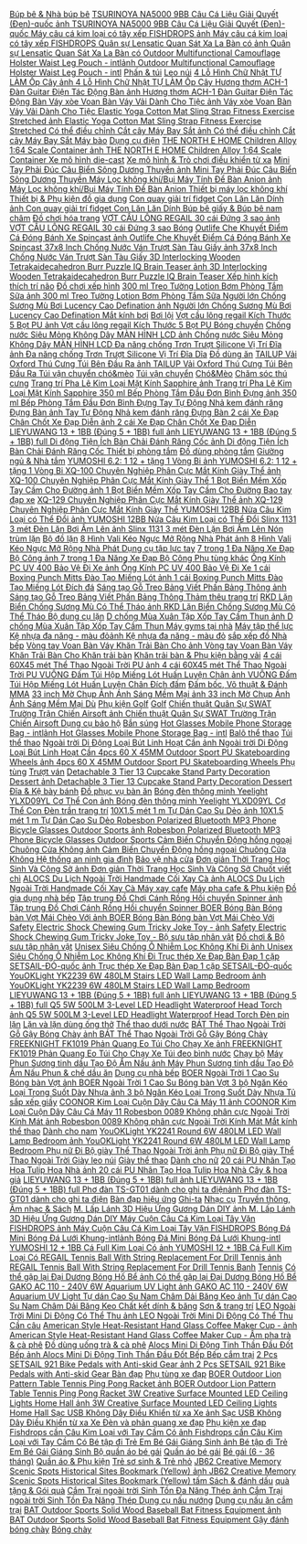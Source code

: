  [Búp bê & Nhà búp bê](https://xasaxa.com/v1/pd/bup-be-nha-bup-be/1014) [TSURINOYA NA5000 9BB Câu Cá Liệu Giải Quyết (Đen)-quốc ](https://xasaxa.com/v1/pd/bo-quay-keo-tsurinoya-na5000-9bb-cau-ca-lieu-giai-quyet-den-quoc/1013)[ảnh TSURINOYA NA5000 9BB Câu Cá Liệu Giải Quyết (Đen)-quốc ](https://xasaxa.com/v1/storage/bo-quay-keo-can-cau/tsurinoya-na5000-9bb-cau-ca-lieu-giai-quyet-den-quoc.jpg) [Máy câu cá kim loại có tây xếp FISHDROPS ](https://xasaxa.com/v1/pd/bo-quay-keo-may-cau-ca-kim-loai-co-tay-xep-fishdrops/1012)[ảnh Máy câu cá kim loại có tây xếp FISHDROPS ](https://xasaxa.com/v1/storage/bo-quay-keo-can-cau/may-cau-ca-kim-loai-co-tay-xep-fishdrops.jpg) [Quân sự Lensatic Quan Sát Xa La Bàn có ](https://xasaxa.com/v1/pd/dinh-vi-do-dien-tu-quan-su-lensatic-quan-sat-xa-la-ban-co/1011)[ảnh Quân sự Lensatic Quan Sát Xa La Bàn có ](https://xasaxa.com/v1/storage/dinh-vi-va-thiet-bi-dien-tu/quan-su-lensatic-quan-sat-xa-la-ban-co.jpg) [Outdoor Multifunctional Camouflage Holster Waist Leg Pouch - intl](https://xasaxa.com/v1/pd/phan-tui-outdoor-multifunctional-camouflage-holster-waist-leg-pouch-intl/1010)[ảnh Outdoor Multifunctional Camouflage Holster Waist Leg Pouch - intl](https://xasaxa.com/v1/storage/phan-va-tui-khi-leo-nui/outdoor-multifunctional-camouflage-holster-waist-leg-pouch-intl.jpg) [Phấn & túi](https://xasaxa.com/v1/pd/phan-tui/1009) [Leo núi](https://xasaxa.com/v1/pd/leo-nui/1008) [4 Lỗ Hình Chữ Nhật TỰ LÀM Ốp Cây ](https://xasaxa.com/v1/pd/dung-cu-trang-tri-banh-4-lo-hinh-chu-nhat-tu-lam-op-cay/1007)[ảnh 4 Lỗ Hình Chữ Nhật TỰ LÀM Ốp Cây ](https://xasaxa.com/v1/storage/dung-cu-trang-tri-banh/4-lo-hinh-chu-nhat-tu-lam-op-cay.jpg) [Hương thơm ACH-1 Đàn Guitar Điện Tác Động Bàn ](https://xasaxa.com/v1/pd/ban-dap-hieu-ung-huong-thom-ach-1-dan-guitar-dien-tac-dong-ban/1006)[ảnh Hương thơm ACH-1 Đàn Guitar Điện Tác Động Bàn ](https://xasaxa.com/v1/storage/effects-pedals/huong-thom-ach-1-dan-guitar-dien-tac-dong-ban.jpg) [Váy xòe Voan Bàn Váy Vải Dành Cho Tiệc ](https://xasaxa.com/v1/pd/khan-trai-ban-vay-xoe-voan-ban-vay-vai-danh-cho-tiec/1005)[ảnh Váy xòe Voan Bàn Váy Vải Dành Cho Tiệc ](https://xasaxa.com/v1/storage/khan-trai-ban-kieu/vay-xoe-voan-ban-vay-vai-danh-cho-tiec.jpg) [Elastic Yoga Cotton Mat Sling Strap Fitness Exercise Stretched ](https://xasaxa.com/v1/pd/day-deo-elastic-yoga-cotton-mat-sling-strap-fitness-exercise-stretched/1004)[ảnh Elastic Yoga Cotton Mat Sling Strap Fitness Exercise Stretched ](https://xasaxa.com/v1/storage/day-deo-yoga/elastic-yoga-cotton-mat-sling-strap-fitness-exercise-stretched.jpg) [Có thể điều chỉnh Cắt cây Máy Bay Sắt ](https://xasaxa.com/v1/pd/may-bao-co-the-dieu-chinh-cat-cay-may-bay-sat/1003)[ảnh Có thể điều chỉnh Cắt cây Máy Bay Sắt ](https://xasaxa.com/v1/storage/may-bao-cam-tay-bao-xoi-cam-tay/co-the-dieu-chinh-cat-cay-may-bay-sat.jpg) [Máy bào](https://xasaxa.com/v1/pd/may-bao/1002) [Dụng cụ điện](https://xasaxa.com/v1/pd/dung-cu-dien/1001) [THE NORTH E HOME Children Alloy 1:64 Scale Container ](https://xasaxa.com/v1/pd/xe-mo-hinh-die-cast-the-north-e-home-children-alloy-164-scale-container/1000)[ảnh THE NORTH E HOME Children Alloy 1:64 Scale Container ](https://xasaxa.com/v1/storage/xe-mo-hinh-die-cast/the-north-e-home-children-alloy-164-scale-container.jpg) [Xe mô hình die-cast](https://xasaxa.com/v1/pd/xe-mo-hinh-die-cast/999) [Xe mô hình & Trò chơi điều khiển từ xa](https://xasaxa.com/v1/pd/xe-mo-hinh-tro-choi-dieu-khien-tu-xa/998) [Mini Tay Phải Đúc Câu Biển Sông Dương Thuyền ](https://xasaxa.com/v1/pd/can-cau-mini-tay-phai-duc-cau-bien-song-duong-thuyen/997)[ảnh Mini Tay Phải Đúc Câu Biển Sông Dương Thuyền ](https://xasaxa.com/v1/storage/can-cau-con-ca/mini-tay-phai-duc-cau-bien-song-duong-thuyen.jpg) [Máy Lọc không khí/Bụi Máy Tính Để Bàn Anion ](https://xasaxa.com/v1/pd/thiet-bi-may-loc-khong-khi-may-loc-khong-khibui-may-tinh-de-ban-anion/996)[ảnh Máy Lọc không khí/Bụi Máy Tính Để Bàn Anion ](https://xasaxa.com/v1/storage/thiet-bi-may-loc-khong-khi/may-loc-khong-khibui-may-tinh-de-ban-anion.jpg) [Thiết bị máy lọc không khí](https://xasaxa.com/v1/pd/thiet-bi-may-loc-khong-khi/995) [Thiết bị & Phụ kiện đồ gia dụng](https://xasaxa.com/v1/pd/thiet-bi-phu-kien-do-gia-dung/994) [Con quay giải trí fidget Con Lăn Lăn Dính ](https://xasaxa.com/v1/pd/bup-be-giay-bup-be-nam-cham-con-quay-giai-tri-fidget-con-lan-lan-dinh/993)[ảnh Con quay giải trí fidget Con Lăn Lăn Dính ](https://xasaxa.com/v1/storage/bup-be-giay-bup-be-nam-cham/con-quay-giai-tri-fidget-con-lan-lan-dinh.jpg) [Búp bê giấy & Búp bê nam châm](https://xasaxa.com/v1/pd/bup-be-giay-bup-be-nam-cham/992) [Đồ chơi hóa trang](https://xasaxa.com/v1/pd/do-choi-hoa-trang/991) [VỢT CẦU LÔNG REGAIL 30 cái Đứng 3 sao ](https://xasaxa.com/v1/pd/bong-vot-cau-long-regail-30-cai-dung-3-sao/990)[ảnh VỢT CẦU LÔNG REGAIL 30 cái Đứng 3 sao ](https://xasaxa.com/v1/storage/bong-bong-ban/vot-cau-long-regail-30-cai-dung-3-sao.jpg) [Bóng](https://xasaxa.com/v1/pd/bong/989) [Outlife Che Khuyết Điểm Cá Đóng Bánh Xe Spincast ](https://xasaxa.com/v1/pd/bo-quay-keo-outlife-che-khuyet-diem-ca-dong-banh-xe-spincast/988)[ảnh Outlife Che Khuyết Điểm Cá Đóng Bánh Xe Spincast ](https://xasaxa.com/v1/storage/bo-quay-keo-can-cau/outlife-che-khuyet-diem-ca-dong-banh-xe-spincast.jpg) [37x8 Inch Chống Nước Ván Trượt Sàn Tàu Giấy ](https://xasaxa.com/v1/pd/phu-tung-37x8-inch-chong-nuoc-van-truot-san-tau-giay/987)[ảnh 37x8 Inch Chống Nước Ván Trượt Sàn Tàu Giấy ](https://xasaxa.com/v1/storage/phu-tung-truot-van/37x8-inch-chong-nuoc-van-truot-san-tau-giay.jpg) [3D Interlocking Wooden Tetrakaidecahedron Burr Puzzle IQ Brain Teaser ](https://xasaxa.com/v1/pd/xep-hinh-kich-thich-tri-nao-3d-interlocking-wooden-tetrakaidecahedron-burr-puzzle-iq-brain-teaser/986)[ảnh 3D Interlocking Wooden Tetrakaidecahedron Burr Puzzle IQ Brain Teaser ](https://xasaxa.com/v1/storage/bo-xep-hinh-kich-thich-tri-nao/3d-interlocking-wooden-tetrakaidecahedron-burr-puzzle-iq-brain-teaser.jpg) [Xếp hình kích thích trí não](https://xasaxa.com/v1/pd/xep-hinh-kich-thich-tri-nao/985) [Đồ chơi xếp hình](https://xasaxa.com/v1/pd/do-choi-xep-hinh/984) [300 ml Treo Tường Lotion Bơm Phòng Tắm Sữa ](https://xasaxa.com/v1/pd/thiet-bi-phong-tam-300-ml-treo-tuong-lotion-bom-phong-tam-sua/983)[ảnh 300 ml Treo Tường Lotion Bơm Phòng Tắm Sữa ](https://xasaxa.com/v1/storage/vat-dung-chua-do/300-ml-treo-tuong-lotion-bom-phong-tam-sua.jpg) [Người lớn Chống Sương Mù Bơi Lucency Cao Defination ](https://xasaxa.com/v1/pd/mat-kinh-boi-nguoi-lon-chong-suong-mu-boi-lucency-cao-defination/982)[ảnh Người lớn Chống Sương Mù Bơi Lucency Cao Defination ](https://xasaxa.com/v1/storage/kinh-boi-the-thao/nguoi-lon-chong-suong-mu-boi-lucency-cao-defination.jpg) [Mắt kính bơi](https://xasaxa.com/v1/pd/mat-kinh-boi/981) [Bơi lội](https://xasaxa.com/v1/pd/boi-loi/980) [Vợt cầu lông regail Kích Thước 5 Bọt PU ](https://xasaxa.com/v1/pd/bong-chuyen-vot-cau-long-regail-kich-thuoc-5-bot-pu/979)[ảnh Vợt cầu lông regail Kích Thước 5 Bọt PU ](https://xasaxa.com/v1/storage/bong-bong-chuyen/vot-cau-long-regail-kich-thuoc-5-bot-pu.jpg) [Bóng chuyền](https://xasaxa.com/v1/pd/bong-chuyen/978) [Chống nước Siêu Mỏng Không Dây MÀN HÌNH LCD ](https://xasaxa.com/v1/pd/phu-tung-khac-chong-nuoc-sieu-mong-khong-day-man-hinh-lcd/977)[ảnh Chống nước Siêu Mỏng Không Dây MÀN HÌNH LCD ](https://xasaxa.com/v1/storage/phu-tung-khac-cho-xe-dap/chong-nuoc-sieu-mong-khong-day-man-hinh-lcd.jpg) [Đa năng chống Trơn Trượt Silicone Vị Trí Đĩa ](https://xasaxa.com/v1/pd/dia-da-nang-chong-tron-truot-silicone-vi-tri-dia/976)[ảnh Đa năng chống Trơn Trượt Silicone Vị Trí Đĩa ](https://xasaxa.com/v1/storage/cac-loai-dia/da-nang-chong-tron-truot-silicone-vi-tri-dia.jpg) [Dĩa](https://xasaxa.com/v1/pd/dia/975) [Đồ dùng ăn](https://xasaxa.com/v1/pd/do-dung-an/974) [TAILUP Vải Oxford Thú Cưng Túi Bên Đầu Ra ](https://xasaxa.com/v1/pd/tui-van-chuyen-chomeo-tailup-vai-oxford-thu-cung-tui-ben-dau-ra/973)[ảnh TAILUP Vải Oxford Thú Cưng Túi Bên Đầu Ra ](https://xasaxa.com/v1/storage/invisible-url-fmcg-34/tailup-vai-oxford-thu-cung-tui-ben-dau-ra.jpg) [Túi vận chuyển chó&mèo](https://xasaxa.com/v1/pd/tui-van-chuyen-chomeo/972) [Túi vận chuyển](https://xasaxa.com/v1/pd/tui-van-chuyen/971) [Chó&Mèo](https://xasaxa.com/v1/pd/chomeo/970) [Chăm sóc thú cưng](https://xasaxa.com/v1/pd/cham-soc-thu-cung/969) [Trang trí Pha Lê Kim Loại Mặt Kính Sapphire ](https://xasaxa.com/v1/pd/dong-ho-trang-tri-pha-le-kim-loai-mat-kinh-sapphire/968)[ảnh Trang trí Pha Lê Kim Loại Mặt Kính Sapphire ](https://xasaxa.com/v1/storage/dong-ho-trang-tri/trang-tri-pha-le-kim-loai-mat-kinh-sapphire.jpg) [350 ml Bếp Phòng Tắm Đầu Đơn Bình Đựng ](https://xasaxa.com/v1/pd/thiet-bi-phong-tam-350-ml-bep-phong-tam-dau-don-binh-dung/967)[ảnh 350 ml Bếp Phòng Tắm Đầu Đơn Bình Đựng ](https://xasaxa.com/v1/storage/vat-dung-chua-do/350-ml-bep-phong-tam-dau-don-binh-dung.jpg) [Tay Tự Động Nhả kem đánh răng Đựng Bàn ](https://xasaxa.com/v1/pd/thiet-bi-phong-tam-tay-tu-dong-nha-kem-danh-rang-dung-ban/966)[ảnh Tay Tự Động Nhả kem đánh răng Đựng Bàn ](https://xasaxa.com/v1/storage/vat-dung-chua-do/tay-tu-dong-nha-kem-danh-rang-dung-ban.jpg) [2 cái Xe Đạp Chân Chốt Xe Đạp Diễn ](https://xasaxa.com/v1/pd/ban-dap-2-cai-xe-dap-chan-chot-xe-dap-dien/965)[ảnh 2 cái Xe Đạp Chân Chốt Xe Đạp Diễn ](https://xasaxa.com/v1/storage/ban-dap-xe-dap/2-cai-xe-dap-chan-chot-xe-dap-dien.jpg) [LIEYUWANG 13 + 1BB (Đúng 5 + 1BB) full ](https://xasaxa.com/v1/pd/bo-quay-keo-lieyuwang-13-1bb-dung-5-1bb-full/964)[ảnh LIEYUWANG 13 + 1BB (Đúng 5 + 1BB) full ](https://xasaxa.com/v1/storage/bo-quay-keo-can-cau/Lyze_lieyuwang-13-1bb-dung-5-1bb-full.jpg) [Di động Tiện Ích Bàn Chải Đánh Răng Cốc ](https://xasaxa.com/v1/pd/thiet-bi-phong-tam-di-dong-tien-ich-ban-chai-danh-rang-coc/963)[ảnh Di động Tiện Ích Bàn Chải Đánh Răng Cốc ](https://xasaxa.com/v1/storage/vat-dung-chua-do/di-dong-tien-ich-ban-chai-danh-rang-coc.jpg) [Thiết bị phòng tắm](https://xasaxa.com/v1/pd/thiet-bi-phong-tam/962) [Đồ dùng phòng tắm](https://xasaxa.com/v1/pd/do-dung-phong-tam/961) [Giường ngủ & Nhà tắm](https://xasaxa.com/v1/pd/giuong-ngu-nha-tam/960) [YUMOSHI 6.2: 1 12 + tặng 1 Vòng Bi ](https://xasaxa.com/v1/pd/bo-quay-keo-yumoshi-62-1-12-tang-1-vong-bi/959)[ảnh YUMOSHI 6.2: 1 12 + tặng 1 Vòng Bi ](https://xasaxa.com/v1/storage/bo-quay-keo-can-cau/IpPD_yumoshi-62-1-12-tang-1-vong-bi.jpg) [XQ-100 Chuyên Nghiệp Phân Cực Mắt Kính Giày Thể ](https://xasaxa.com/v1/pd/mat-kinh-xq-100-chuyen-nghiep-phan-cuc-mat-kinh-giay-the/958)[ảnh XQ-100 Chuyên Nghiệp Phân Cực Mắt Kính Giày Thể ](https://xasaxa.com/v1/storage/invisible-url9/xq-100-chuyen-nghiep-phan-cuc-mat-kinh-giay-the.jpg) [1 Bọt Biển Mềm Xốp Tay Cầm Cho Đường ](https://xasaxa.com/v1/pd/bao-tay-dap-xe-1-bot-bien-mem-xop-tay-cam-cho-duong/957)[ảnh 1 Bọt Biển Mềm Xốp Tay Cầm Cho Đường ](https://xasaxa.com/v1/storage/bao-tay-dap-xe/1-bot-bien-mem-xop-tay-cam-cho-duong.jpg) [Bao tay đạp xe](https://xasaxa.com/v1/pd/bao-tay-dap-xe/956) [XQ-129 Chuyên Nghiệp Phân Cực Mắt Kính Giày Thể ](https://xasaxa.com/v1/pd/mat-kinh-xq-129-chuyen-nghiep-phan-cuc-mat-kinh-giay-the/955)[ảnh XQ-129 Chuyên Nghiệp Phân Cực Mắt Kính Giày Thể ](https://xasaxa.com/v1/storage/invisible-url9/xq-129-chuyen-nghiep-phan-cuc-mat-kinh-giay-the.jpg) [YUMOSHI 12BB Nửa Câu Kim Loại có Thể Đổi ](https://xasaxa.com/v1/pd/bo-quay-keo-yumoshi-12bb-nua-cau-kim-loai-co-the-doi/954)[ảnh YUMOSHI 12BB Nửa Câu Kim Loại có Thể Đổi ](https://xasaxa.com/v1/storage/bo-quay-keo-can-cau/yumoshi-12bb-nua-cau-kim-loai-co-the-doi.jpg) [Slinx 1131 3 mét Đèn Lặn Bơi Ấm Lên ](https://xasaxa.com/v1/pd/non-trum-lan-slinx-1131-3-met-den-lan-boi-am-len/953)[ảnh Slinx 1131 3 mét Đèn Lặn Bơi Ấm Lên ](https://xasaxa.com/v1/storage/non-lan/slinx-1131-3-met-den-lan-boi-am-len.jpg) [Nón trùm lặn](https://xasaxa.com/v1/pd/non-trum-lan/952) [Bộ đồ lặn](https://xasaxa.com/v1/pd/bo-do-lan/951) [8 Hình Vali Kéo Ngực Mở Rộng Nhà Phát ](https://xasaxa.com/v1/pd/dung-cu-tap-luc-tay-8-hinh-vali-keo-nguc-mo-rong-nha-phat/950)[ảnh 8 Hình Vali Kéo Ngực Mở Rộng Nhà Phát ](https://xasaxa.com/v1/storage/dung-cu-tap-tay/8-hinh-vali-keo-nguc-mo-rong-nha-phat.jpg) [Dụng cụ tập lực tay](https://xasaxa.com/v1/pd/dung-cu-tap-luc-tay/949) [7 trong 1 Đa Năng Xe Đạp Bộ Công ](https://xasaxa.com/v1/pd/phu-tung-khac-7-trong-1-da-nang-xe-dap-bo-cong/948)[ảnh 7 trong 1 Đa Năng Xe Đạp Bộ Công ](https://xasaxa.com/v1/storage/phu-tung-khac-cho-xe-dap/7-trong-1-da-nang-xe-dap-bo-cong.jpg) [Phụ tùng khác](https://xasaxa.com/v1/pd/phu-tung-khac/947) [Ống Kính PC UV 400 Bảo Vệ Đi Xe ](https://xasaxa.com/v1/pd/mat-kinh-the-thao-ong-kinh-pc-uv-400-bao-ve-di-xe/946)[ảnh Ống Kính PC UV 400 Bảo Vệ Đi Xe ](https://xasaxa.com/v1/storage/mat-kinh-the-thao-nam/ong-kinh-pc-uv-400-bao-ve-di-xe.jpg) [1 cái Boxing Punch Mitts Đào Tạo Miếng Lót ](https://xasaxa.com/v1/pd/dich-da-1-cai-boxing-punch-mitts-dao-tao-mieng-lot/945)[ảnh 1 cái Boxing Punch Mitts Đào Tạo Miếng Lót ](https://xasaxa.com/v1/storage/dich-da/1-cai-boxing-punch-mitts-dao-tao-mieng-lot.jpg) [Đích đá](https://xasaxa.com/v1/pd/dich-da/944) [Sáng tạo Gỗ Treo Bảng Viết Phấn Bảng Thông ](https://xasaxa.com/v1/pd/tham-theu-trang-tri-sang-tao-go-treo-bang-viet-phan-bang-thong/943)[ảnh Sáng tạo Gỗ Treo Bảng Viết Phấn Bảng Thông ](https://xasaxa.com/v1/storage/tham-theu-trang-tri/sang-tao-go-treo-bang-viet-phan-bang-thong.jpg) [Thảm thêu trang trí](https://xasaxa.com/v1/pd/tham-theu-trang-tri/942) [RKD Lặn Biển Chống Sương Mù Có Thể Tháo ](https://xasaxa.com/v1/pd/bo-dung-cu-lan-rkd-lan-bien-chong-suong-mu-co-the-thao/941)[ảnh RKD Lặn Biển Chống Sương Mù Có Thể Tháo ](https://xasaxa.com/v1/storage/bo-dung-cu-lan-the-thao/rkd-lan-bien-chong-suong-mu-co-the-thao.jpg) [Bộ dụng cụ lặn](https://xasaxa.com/v1/pd/bo-dung-cu-lan/940) [D chống Mùa Xuân Tập Xốp Tay Cầm Thun ](https://xasaxa.com/v1/pd/may-gyms-tai-nha-d-chong-mua-xuan-tap-xop-tay-cam-thun/939)[ảnh D chống Mùa Xuân Tập Xốp Tay Cầm Thun ](https://xasaxa.com/v1/storage/may-tap-gym-tai-nha/d-chong-mua-xuan-tap-xop-tay-cam-thun.jpg) [Máy gyms tại nhà](https://xasaxa.com/v1/pd/may-gyms-tai-nha/938) [Máy tập thể lực](https://xasaxa.com/v1/pd/may-tap-the-luc/937) [Kệ nhựa đa năng - màu đỏ](https://xasaxa.com/v1/pd/sap-xep-do-nha-bep-ke-nhua-da-nang-mau-do/936)[ảnh Kệ nhựa đa năng - màu đỏ](https://xasaxa.com/v1/storage/sap-xep-do-nha-bep/ke-nhua-da-nang-mau-do.jpg) [sắp xếp đồ Nhà bếp](https://xasaxa.com/v1/pd/sap-xep-do-nha-bep/935) [Vòng tay Voan Bàn Váy Khăn Trải Bàn Cho ](https://xasaxa.com/v1/pd/khan-trai-ban-vong-tay-voan-ban-vay-khan-trai-ban-cho/934)[ảnh Vòng tay Voan Bàn Váy Khăn Trải Bàn Cho ](https://xasaxa.com/v1/storage/khan-trai-ban-kieu/vong-tay-voan-ban-vay-khan-trai-ban-cho.jpg) [Khăn trải bàn](https://xasaxa.com/v1/pd/khan-trai-ban/933) [Khăn trải bàn & Phụ kiện bằng vải](https://xasaxa.com/v1/pd/khan-trai-ban-phu-kien-bang-vai/932) [4 cái 60X45 mét Thể Thao Ngoài Trời PU ](https://xasaxa.com/v1/pd/phu-tung-4-cai-60x45-met-the-thao-ngoai-troi-pu/931)[ảnh 4 cái 60X45 mét Thể Thao Ngoài Trời PU ](https://xasaxa.com/v1/storage/phu-tung-truot-van/4-cai-60x45-met-the-thao-ngoai-troi-pu.jpg) [VUÔNG Đấm Túi Hộp Miếng Lót Huấn Luyện Chân ](https://xasaxa.com/v1/pd/dich-dam-vuong-dam-tui-hop-mieng-lot-huan-luyen-chan/930)[ảnh VUÔNG Đấm Túi Hộp Miếng Lót Huấn Luyện Chân ](https://xasaxa.com/v1/storage/dich-dam/vuong-dam-tui-hop-mieng-lot-huan-luyen-chan.jpg) [Đích đấm](https://xasaxa.com/v1/pd/dich-dam/929) [Đấm bốc, Võ thuật & Đánh MMA](https://xasaxa.com/v1/pd/dam-boc-vo-thuat-danh-mma/928) [33 inch Mờ Chụp Ảnh Ánh Sáng Mềm Mại ](https://xasaxa.com/v1/pd/du-33-inch-mo-chup-anh-anh-sang-mem-mai/927)[ảnh 33 inch Mờ Chụp Ảnh Ánh Sáng Mềm Mại ](https://xasaxa.com/v1/storage/du-choi-golf/33-inch-mo-chup-anh-anh-sang-mem-mai.jpg) [Dù](https://xasaxa.com/v1/pd/du/926) [Phụ kiện Golf](https://xasaxa.com/v1/pd/phu-kien-golf/925) [Golf](https://xasaxa.com/v1/pd/golf/924) [Chiến thuật Quân Sự SWAT Trường Trận Chiến Airsoft ](https://xasaxa.com/v1/pd/dung-cu-bao-ho-chien-thuat-quan-su-swat-truong-tran-chien-airsoft/923)[ảnh Chiến thuật Quân Sự SWAT Trường Trận Chiến Airsoft ](https://xasaxa.com/v1/storage/dung-cu-bao-ho-ban-ban-sung/chien-thuat-quan-su-swat-truong-tran-chien-airsoft.jpg) [Dụng cụ bảo hộ](https://xasaxa.com/v1/pd/dung-cu-bao-ho/922) [Bắn súng](https://xasaxa.com/v1/pd/ban-sung/921) [Hot Glasses Mobile Phone Storage Bag - intl](https://xasaxa.com/v1/pd/balo-the-thao-hot-glasses-mobile-phone-storage-bag-intl/920)[ảnh Hot Glasses Mobile Phone Storage Bag - intl](https://xasaxa.com/v1/storage/invisible-url15/hot-glasses-mobile-phone-storage-bag-intl.jpg) [Balô thể thao](https://xasaxa.com/v1/pd/balo-the-thao/919) [Túi thể thao](https://xasaxa.com/v1/pd/tui-the-thao/918) [Ngoài trời Di Động Loại Bút Linh Hoạt Cần ](https://xasaxa.com/v1/pd/can-cau-ngoai-troi-di-dong-loai-but-linh-hoat-can/917)[ảnh Ngoài trời Di Động Loại Bút Linh Hoạt Cần ](https://xasaxa.com/v1/storage/can-cau-con-ca/ngoai-troi-di-dong-loai-but-linh-hoat-can.jpg) [4pcs 60 X 45MM Outdoor Sport PU Skateboarding Wheels ](https://xasaxa.com/v1/pd/phu-tung-4pcs-60-x-45mm-outdoor-sport-pu-skateboarding-wheels/916)[ảnh 4pcs 60 X 45MM Outdoor Sport PU Skateboarding Wheels ](https://xasaxa.com/v1/storage/phu-tung-truot-van/4pcs-60-x-45mm-outdoor-sport-pu-skateboarding-wheels.jpg) [Phụ tùng](https://xasaxa.com/v1/pd/phu-tung/915) [Trượt ván](https://xasaxa.com/v1/pd/truot-van/914) [Detachable 3 Tier 13 Cupcake Stand Party Decoration Dessert ](https://xasaxa.com/v1/pd/dia-ke-bay-banh-detachable-3-tier-13-cupcake-stand-party-decoration-dessert/913)[ảnh Detachable 3 Tier 13 Cupcake Stand Party Decoration Dessert ](https://xasaxa.com/v1/storage/dia-ke-dung-banh/detachable-3-tier-13-cupcake-stand-party-decoration-dessert.jpg) [Đĩa & Kệ bày bánh](https://xasaxa.com/v1/pd/dia-ke-bay-banh/912) [Đồ phục vụ bàn ăn](https://xasaxa.com/v1/pd/do-phuc-vu-ban-an/911) [Bóng đèn thông minh Yeelight YLXD09YL Cơ Thể Con ](https://xasaxa.com/v1/pd/den-tran-trang-tri-bong-den-thong-minh-yeelight-ylxd09yl-co-the-con/910)[ảnh Bóng đèn thông minh Yeelight YLXD09YL Cơ Thể Con ](https://xasaxa.com/v1/storage/den-tran-trang-tri/bong-den-thong-minh-yeelight-ylxd09yl-co-the-con.jpg) [Đèn trần trang trí](https://xasaxa.com/v1/pd/den-tran-trang-tri/909) [10X1.5 mét 1 m Tự Dán Cao Su Dẻo ](https://xasaxa.com/v1/pd/chat-ket-dinh-bang-10x15-met-1-m-tu-dan-cao-su-deo/908)[ảnh 10X1.5 mét 1 m Tự Dán Cao Su Dẻo ](https://xasaxa.com/v1/storage/chat-ket-dinh-bang/10x15-met-1-m-tu-dan-cao-su-deo.jpg) [Robesbon Polarized Bluetooth MP3 Phone Bicycle Glasses Outdoor Sports ](https://xasaxa.com/v1/pd/mat-kinh-robesbon-polarized-bluetooth-mp3-phone-bicycle-glasses-outdoor-sports/907)[ảnh Robesbon Polarized Bluetooth MP3 Phone Bicycle Glasses Outdoor Sports ](https://xasaxa.com/v1/storage/invisible-url9/robesbon-polarized-bluetooth-mp3-phone-bicycle-glasses-outdoor-sports.jpg) [Cảm Biến Chuyển Động hồng ngoại Chuông Cửa Không ](https://xasaxa.com/v1/pd/he-thong-an-ninh-gia-dinh-cam-bien-chuyen-dong-hong-ngoai-chuong-cua-khong/906)[ảnh Cảm Biến Chuyển Động hồng ngoại Chuông Cửa Không ](https://xasaxa.com/v1/storage/cam-bien-bao-dong/cam-bien-chuyen-dong-hong-ngoai-chuong-cua-khong.jpg) [Hệ thống an ninh gia đình](https://xasaxa.com/v1/pd/he-thong-an-ninh-gia-dinh/905) [Bảo vệ nhà cửa](https://xasaxa.com/v1/pd/bao-ve-nha-cua/904) [Đơn giản Thời Trang Học Sinh Và Công Sở ](https://xasaxa.com/v1/pd/chuot-viet-chi-don-gian-thoi-trang-hoc-sinh-va-cong-so/903)[ảnh Đơn giản Thời Trang Học Sinh Và Công Sở ](https://xasaxa.com/v1/storage/chuot-viet-chi/don-gian-thoi-trang-hoc-sinh-va-cong-so.jpg) [Chuốt viết chì](https://xasaxa.com/v1/pd/chuot-viet-chi/902) [ALOCS Du Lịch Ngoài Trời Handmade Cối Xay Cà ](https://xasaxa.com/v1/pd/may-xay-cafe-alocs-du-lich-ngoai-troi-handmade-coi-xay-ca/901)[ảnh ALOCS Du Lịch Ngoài Trời Handmade Cối Xay Cà ](https://xasaxa.com/v1/storage/may-xay-cafe/alocs-du-lich-ngoai-troi-handmade-coi-xay-ca.jpg) [Máy xay cafe](https://xasaxa.com/v1/pd/may-xay-cafe/900) [Máy pha cafe & Phụ kiện](https://xasaxa.com/v1/pd/may-pha-cafe-phu-kien/899) [Đồ gia dụng nhà bếp](https://xasaxa.com/v1/pd/do-gia-dung-nha-bep/898) [Tập trung Đồ Chơi Cánh Rồng Hồi chuyển Spinner ](https://xasaxa.com/v1/pd/do-choi-con-quay-tap-trung-do-choi-canh-rong-hoi-chuyen-spinner/897)[ảnh Tập trung Đồ Chơi Cánh Rồng Hồi chuyển Spinner ](https://xasaxa.com/v1/storage/do-choi-con-quay-cho-be/tap-trung-do-choi-canh-rong-hoi-chuyen-spinner.jpg) [BOER Bóng Bàn Bóng bàn Vợt Mái Chèo Với ](https://xasaxa.com/v1/pd/vot-boer-bong-ban-bong-ban-vot-mai-cheo-voi/896)[ảnh BOER Bóng Bàn Bóng bàn Vợt Mái Chèo Với ](https://xasaxa.com/v1/storage/vot-bong-ban/boer-bong-ban-bong-ban-vot-mai-cheo-voi.jpg) [Safety Electric Shock Chewing Gum Tricky Joke Toy - ](https://xasaxa.com/v1/pd/bo-suu-tap-nhan-vat-safety-electric-shock-chewing-gum-tricky-joke-toy/895)[ảnh Safety Electric Shock Chewing Gum Tricky Joke Toy - ](https://xasaxa.com/v1/storage/bo-suu-tap-nhan-vat/safety-electric-shock-chewing-gum-tricky-joke-toy.jpg) [Bộ sưu tập nhân vật](https://xasaxa.com/v1/pd/bo-suu-tap-nhan-vat/894) [Đồ chơi & Bộ sưu tập nhân vật](https://xasaxa.com/v1/pd/do-choi-bo-suu-tap-nhan-vat/893) [Unisex Siêu Chống Ô Nhiễm Lọc Không Khí Đi ](https://xasaxa.com/v1/pd/mat-na-the-thao-unisex-sieu-chong-o-nhiem-loc-khong-khi-di/892)[ảnh Unisex Siêu Chống Ô Nhiễm Lọc Không Khí Đi ](https://xasaxa.com/v1/storage/mat-na-the-thao/unisex-sieu-chong-o-nhiem-loc-khong-khi-di.jpg) [Trục thép Xe Đạp Bàn Đạp 1 cặp SETSAIL-ĐỎ-quốc ](https://xasaxa.com/v1/pd/ban-dap-truc-thep-xe-dap-ban-dap-1-cap-setsail-do-quoc/891)[ảnh Trục thép Xe Đạp Bàn Đạp 1 cặp SETSAIL-ĐỎ-quốc ](https://xasaxa.com/v1/storage/ban-dap-xe-dap/truc-thep-xe-dap-ban-dap-1-cap-setsail-do-quoc.jpg) [YouOKLight YK2239 6W 480LM Stairs LED Wall Lamp Bedroom ](https://xasaxa.com/v1/pd/chan-den-tuong-youoklight-yk2239-6w-480lm-stairs-led-wall-lamp-bedroom/890)[ảnh YouOKLight YK2239 6W 480LM Stairs LED Wall Lamp Bedroom ](https://xasaxa.com/v1/storage/chan-den-tuong/youoklight-yk2239-6w-480lm-stairs-led-wall-lamp-bedroom.jpg) [LIEYUWANG 13 + 1BB (Đúng 5 + 1BB) full ](https://xasaxa.com/v1/pd/bo-quay-keo-lieyuwang-13-1bb-dung-5-1bb-full/889)[ảnh LIEYUWANG 13 + 1BB (Đúng 5 + 1BB) full ](https://xasaxa.com/v1/storage/bo-quay-keo-can-cau/7t7S_lieyuwang-13-1bb-dung-5-1bb-full.jpg) [Q5 5W 500LM 3-Level LED Headlight Waterproof Head Torch ](https://xasaxa.com/v1/pd/den-pin-lan-q5-5w-500lm-3-level-led-headlight-waterproof-head-torch/888)[ảnh Q5 5W 500LM 3-Level LED Headlight Waterproof Head Torch ](https://xasaxa.com/v1/storage/den-pin-lan/q5-5w-500lm-3-level-led-headlight-waterproof-head-torch.jpg) [Đèn pin lặn](https://xasaxa.com/v1/pd/den-pin-lan/887) [Lặn và lặn dùng ống thở](https://xasaxa.com/v1/pd/lan-va-lan-dung-ong-tho/886) [Thể thao dưới nước](https://xasaxa.com/v1/pd/the-thao-duoi-nuoc/885) [BÁT Thể Thao Ngoài Trời Gỗ Gậy Bóng Chày ](https://xasaxa.com/v1/pd/gay-danh-bong-chay-bat-the-thao-ngoai-troi-go-gay-bong-chay/884)[ảnh BÁT Thể Thao Ngoài Trời Gỗ Gậy Bóng Chày ](https://xasaxa.com/v1/storage/gay-danh-bong-chay/bat-the-thao-ngoai-troi-go-gay-bong-chay.jpg) [FREEKNIGHT FK1019 Phản Quang Eo Túi Cho Chạy Xe ](https://xasaxa.com/v1/pd/tui-deo-binh-nuoc-freeknight-fk1019-phan-quang-eo-tui-cho-chay-xe/883)[ảnh FREEKNIGHT FK1019 Phản Quang Eo Túi Cho Chạy Xe ](https://xasaxa.com/v1/storage/tui-deo-binh-nuoc/freeknight-fk1019-phan-quang-eo-tui-cho-chay-xe.jpg) [Túi đeo bình nước](https://xasaxa.com/v1/pd/tui-deo-binh-nuoc/882) [Chạy bộ](https://xasaxa.com/v1/pd/chay-bo/881) [Máy Phun Sương tinh dầu Tạo Độ Ẩm Nấu ](https://xasaxa.com/v1/pd/phun-che-dau-an-may-phun-suong-tinh-dau-tao-do-am-nau/880)[ảnh Máy Phun Sương tinh dầu Tạo Độ Ẩm Nấu ](https://xasaxa.com/v1/storage/phun-che-dau-an/may-phun-suong-tinh-dau-tao-do-am-nau.jpg) [Phun & chế dầu ăn](https://xasaxa.com/v1/pd/phun-che-dau-an/879) [Dụng cụ nhà bếp](https://xasaxa.com/v1/pd/dung-cu-nha-bep/878) [BOER Ngoài Trời 1 Cao Su Bóng bàn Vợt ](https://xasaxa.com/v1/pd/vot-boer-ngoai-troi-1-cao-su-bong-ban-vot/877)[ảnh BOER Ngoài Trời 1 Cao Su Bóng bàn Vợt ](https://xasaxa.com/v1/storage/vot-bong-ban/boer-ngoai-troi-1-cao-su-bong-ban-vot.jpg) [3 bộ Ngăn Kéo Loại Trong Suốt Dày Nhựa ](https://xasaxa.com/v1/pd/tu-sap-xep-giay-3-bo-ngan-keo-loai-trong-suot-day-nhua/876)[ảnh 3 bộ Ngăn Kéo Loại Trong Suốt Dày Nhựa ](https://xasaxa.com/v1/storage/tu-giay-xep/3-bo-ngan-keo-loai-trong-suot-day-nhua.jpg) [Tủ sắp xếp giầy](https://xasaxa.com/v1/pd/tu-sap-xep-giay/875) [COONOR Kim Loại Cuộn Dây Câu Cá Máy 11 ](https://xasaxa.com/v1/pd/bo-quay-keo-coonor-kim-loai-cuon-day-cau-ca-may-11/874)[ảnh COONOR Kim Loại Cuộn Dây Câu Cá Máy 11 ](https://xasaxa.com/v1/storage/bo-quay-keo-can-cau/coonor-kim-loai-cuon-day-cau-ca-may-11.jpg) [Robesbon 0089 Không phân cực Ngoài Trời Kính Mát ](https://xasaxa.com/v1/pd/mat-kinh-the-thao-robesbon-0089-khong-phan-cuc-ngoai-troi-kinh-mat/873)[ảnh Robesbon 0089 Không phân cực Ngoài Trời Kính Mát ](https://xasaxa.com/v1/storage/mat-kinh-the-thao-nam/robesbon-0089-khong-phan-cuc-ngoai-troi-kinh-mat.jpg) [Mắt kính thể thao](https://xasaxa.com/v1/pd/mat-kinh-the-thao/872) [Dành cho nam](https://xasaxa.com/v1/pd/danh-cho-nam/871) [YouOKLight YK2241 Round 6W 480LM LED Wall Lamp Bedroom ](https://xasaxa.com/v1/pd/chan-den-tuong-youoklight-yk2241-round-6w-480lm-led-wall-lamp-bedroom/870)[ảnh YouOKLight YK2241 Round 6W 480LM LED Wall Lamp Bedroom ](https://xasaxa.com/v1/storage/chan-den-tuong/youoklight-yk2241-round-6w-480lm-led-wall-lamp-bedroom.jpg) [Phụ nữ Đi Bộ giày Thể Thao Ngoài Trời ](https://xasaxa.com/v1/pd/giay-leo-nui-phu-nu-di-bo-giay-the-thao-ngoai-troi/869)[ảnh Phụ nữ Đi Bộ giày Thể Thao Ngoài Trời ](https://xasaxa.com/v1/storage/giay-leo-nui-nu/phu-nu-di-bo-giay-the-thao-ngoai-troi.jpg) [Giày leo núi](https://xasaxa.com/v1/pd/giay-leo-nui/868) [Giày thể thao](https://xasaxa.com/v1/pd/giay-the-thao/867) [Dành cho nữ](https://xasaxa.com/v1/pd/danh-cho-nu/866) [20 cái PU Nhân Tạo Hoa Tulip Hoa Nhà ](https://xasaxa.com/v1/pd/cay-hoa-gia-20-cai-pu-nhan-tao-hoa-tulip-hoa-nha/865)[ảnh 20 cái PU Nhân Tạo Hoa Tulip Hoa Nhà ](https://xasaxa.com/v1/storage/cay-hoa-gia/20-cai-pu-nhan-tao-hoa-tulip-hoa-nha.jpg) [Cây & hoa giả](https://xasaxa.com/v1/pd/cay-hoa-gia/864) [LIEYUWANG 13 + 1BB (Đúng 5 + 1BB) full ](https://xasaxa.com/v1/pd/bo-quay-keo-lieyuwang-13-1bb-dung-5-1bb-full/863)[ảnh LIEYUWANG 13 + 1BB (Đúng 5 + 1BB) full ](https://xasaxa.com/v1/storage/bo-quay-keo-can-cau/lieyuwang-13-1bb-dung-5-1bb-full.jpg) [Phơ đàn TS-GT01 dành cho ghi ta điện](https://xasaxa.com/v1/pd/ban-dap-hieu-ung-pho-dan-ts-gt01-danh-cho-ghi-ta-dien/862)[ảnh Phơ đàn TS-GT01 dành cho ghi ta điện](https://xasaxa.com/v1/storage/effects-pedals/pho-dan-ts-gt01-danh-cho-ghi-ta-dien.jpg) [Bàn đạp hiệu ứng](https://xasaxa.com/v1/pd/ban-dap-hieu-ung/861) [Ghi-ta](https://xasaxa.com/v1/pd/ghi-ta/860) [Nhạc cụ](https://xasaxa.com/v1/pd/nhac-cu/859) [Truyền thông, Âm nhạc & Sách](https://xasaxa.com/v1/pd/truyen-thong-am-nhac-sach/858) [M. Lấp Lánh 3D Hiệu Ứng Gương Dán DIY ](https://xasaxa.com/v1/pd/dong-ho-m-lap-lanh-3d-hieu-ung-guong-dan-diy/857)[ảnh M. Lấp Lánh 3D Hiệu Ứng Gương Dán DIY ](https://xasaxa.com/v1/storage/dong-ho-trang-tri/m-lap-lanh-3d-hieu-ung-guong-dan-diy.jpg) [Máy Cuộn Câu Cá Kim Loại Tây Vặn FISHDROPS ](https://xasaxa.com/v1/pd/bo-quay-keo-may-cuon-cau-ca-kim-loai-tay-van-fishdrops/856)[ảnh Máy Cuộn Câu Cá Kim Loại Tây Vặn FISHDROPS ](https://xasaxa.com/v1/storage/bo-quay-keo-can-cau/may-cuon-cau-ca-kim-loai-tay-van-fishdrops.jpg) [Bóng Đá Mini Bóng Đá Lưới Khung-intl](https://xasaxa.com/v1/pd/cau-gon-va-luoi-bong-da-mini-bong-da-luoi-khung-intl/855)[ảnh Bóng Đá Mini Bóng Đá Lưới Khung-intl](https://xasaxa.com/v1/storage/cau-gon-va-luoi/bong-da-mini-bong-da-luoi-khung-intl.jpg) [YUMOSHI 12 + 1BB Cá Full Kim Loại Có ](https://xasaxa.com/v1/pd/bo-quay-keo-yumoshi-12-1bb-ca-full-kim-loai-co/854)[ảnh YUMOSHI 12 + 1BB Cá Full Kim Loại Có ](https://xasaxa.com/v1/storage/bo-quay-keo-can-cau/yumoshi-12-1bb-ca-full-kim-loai-co.jpg) [REGAIL Tennis Ball With String Replacement For Drill Tennis ](https://xasaxa.com/v1/pd/banh-regail-tennis-ball-with-string-replacement-for-drill-tennis/853)[ảnh REGAIL Tennis Ball With String Replacement For Drill Tennis ](https://xasaxa.com/v1/storage/banh-tennis/regail-tennis-ball-with-string-replacement-for-drill-tennis.jpg) [Banh](https://xasaxa.com/v1/pd/banh/852) [Tennis](https://xasaxa.com/v1/pd/tennis/851) [Có thể gập lại Đại Dương Bóng Hố Bể ](https://xasaxa.com/v1/pd/nha-banh-phu-kien-co-the-gap-lai-dai-duong-bong-ho-be/850)[ảnh Có thể gập lại Đại Dương Bóng Hố Bể ](https://xasaxa.com/v1/storage/nha-banh-phu-kien/co-the-gap-lai-dai-duong-bong-ho-be.jpg) [GAKO AC 110 - 240V 6W Aquarium UV Light ](https://xasaxa.com/v1/pd/den-trang-tri-gako-ac-110-240v-6w-aquarium-uv-light/849)[ảnh GAKO AC 110 - 240V 6W Aquarium UV Light ](https://xasaxa.com/v1/storage/den-trang-tri-chuyen-dung/gako-ac-110-240v-6w-aquarium-uv-light.jpg) [Tự dán Cao Su Nam Châm Dải Băng Keo ](https://xasaxa.com/v1/pd/chat-ket-dinh-bang-tu-dan-cao-su-nam-cham-dai-bang-keo/848)[ảnh Tự dán Cao Su Nam Châm Dải Băng Keo ](https://xasaxa.com/v1/storage/chat-ket-dinh-bang/tu-dan-cao-su-nam-cham-dai-bang-keo.jpg) [Chất kết dính & băng](https://xasaxa.com/v1/pd/chat-ket-dinh-bang/847) [Sơn & trang trí](https://xasaxa.com/v1/pd/son-trang-tri/846) [LEO Ngoài Trời Mini Di Động Có Thể Thu ](https://xasaxa.com/v1/pd/can-cau-leo-ngoai-troi-mini-di-dong-co-the-thu/845)[ảnh LEO Ngoài Trời Mini Di Động Có Thể Thu ](https://xasaxa.com/v1/storage/can-cau-con-ca/leo-ngoai-troi-mini-di-dong-co-the-thu.jpg) [Cần câu](https://xasaxa.com/v1/pd/can-cau/844) [American Style Heat-Resistant Hand Glass Coffee Maker Cup - ](https://xasaxa.com/v1/pd/am-pha-tra-ca-phe-american-style-heat-resistant-hand-glass-coffee-maker-cup/843)[ảnh American Style Heat-Resistant Hand Glass Coffee Maker Cup - ](https://xasaxa.com/v1/storage/am-pha-tra-ca-phe/american-style-heat-resistant-hand-glass-coffee-maker-cup.jpg) [Ấm pha trà & cà phê](https://xasaxa.com/v1/pd/am-pha-tra-ca-phe/842) [Đồ dùng uống trà & cà phê](https://xasaxa.com/v1/pd/do-dung-uong-tra-ca-phe/841) [Alocs Mini Di Động Tinh Thần Đầu Đốt Bếp ](https://xasaxa.com/v1/pd/bep-cam-trai-alocs-mini-di-dong-tinh-than-dau-dot-bep/840)[ảnh Alocs Mini Di Động Tinh Thần Đầu Đốt Bếp ](https://xasaxa.com/v1/storage/bep-cam-trai/alocs-mini-di-dong-tinh-than-dau-dot-bep.jpg) [Bếp cắm trại](https://xasaxa.com/v1/pd/bep-cam-trai/839) [2 Pcs SETSAIL 921 Bike Pedals with Anti-skid Gear ](https://xasaxa.com/v1/pd/ban-dap-2-pcs-setsail-921-bike-pedals-with-anti-skid-gear/838)[ảnh 2 Pcs SETSAIL 921 Bike Pedals with Anti-skid Gear ](https://xasaxa.com/v1/storage/ban-dap-xe-dap/2-pcs-setsail-921-bike-pedals-with-anti-skid-gear.jpg) [Bàn đạp](https://xasaxa.com/v1/pd/ban-dap/837) [Phụ tùng xe đạp](https://xasaxa.com/v1/pd/phu-tung-xe-dap/836) [BOER Outdoor Lion Pattern Table Tennis Ping Pong Racket ](https://xasaxa.com/v1/pd/vot-boer-outdoor-lion-pattern-table-tennis-ping-pong-racket/835)[ảnh BOER Outdoor Lion Pattern Table Tennis Ping Pong Racket ](https://xasaxa.com/v1/storage/vot-bong-ban/boer-outdoor-lion-pattern-table-tennis-ping-pong-racket.jpg) [3W Creative Surface Mounted LED Ceiling Lights Home Hall ](https://xasaxa.com/v1/pd/chan-den-tuong-3w-creative-surface-mounted-led-ceiling-lights-home-hall/834)[ảnh 3W Creative Surface Mounted LED Ceiling Lights Home Hall ](https://xasaxa.com/v1/storage/chan-den-tuong/3w-creative-surface-mounted-led-ceiling-lights-home-hall.jpg) [Sạc USB Không Dây Điều Khiển từ xa Xe ](https://xasaxa.com/v1/pd/den-va-phan-quang-xe-dap-sac-usb-khong-day-dieu-khien-tu-xa-xe/833)[ảnh Sạc USB Không Dây Điều Khiển từ xa Xe ](https://xasaxa.com/v1/storage/den-va-phan-quang-xe-dap/sac-usb-khong-day-dieu-khien-tu-xa-xe.jpg) [Đèn và phản quang xe đạp](https://xasaxa.com/v1/pd/den-va-phan-quang-xe-dap/832) [Phụ kiện xe đạp](https://xasaxa.com/v1/pd/phu-kien-xe-dap/831) [Fishdrops cần Câu Kim Loại với Tay Cầm Có ](https://xasaxa.com/v1/pd/bo-quay-keo-fishdrops-can-cau-kim-loai-voi-tay-cam-co/830)[ảnh Fishdrops cần Câu Kim Loại với Tay Cầm Có ](https://xasaxa.com/v1/storage/bo-quay-keo-can-cau/fishdrops-can-cau-kim-loai-voi-tay-cam-co.jpg) [Bé tập đi Trẻ Em Bé Gái Giáng Sinh ](https://xasaxa.com/v1/pd/bo-quan-ao-be-gai-be-tap-di-tre-em-be-gai-giang-sinh/829)[ảnh Bé tập đi Trẻ Em Bé Gái Giáng Sinh ](https://xasaxa.com/v1/storage/bo-quan-ao-be-gai/be-tap-di-tre-em-be-gai-giang-sinh.jpg) [Bộ quần áo bé gái](https://xasaxa.com/v1/pd/bo-quan-ao-be-gai/828) [Quần áo bé gái](https://xasaxa.com/v1/pd/quan-ao-be-gai/827) [Bé gái (6 - 36 tháng)](https://xasaxa.com/v1/pd/be-gai-6-36-thang/826) [Quần áo & Phụ kiện](https://xasaxa.com/v1/pd/quan-ao-phu-kien/825) [Trẻ sơ sinh & Trẻ nhỏ](https://xasaxa.com/v1/pd/tre-so-sinh-tre-nho/824) [JB62 Creative Memory Scenic Spots Historical Sites Bookmark (Yellow) ](https://xasaxa.com/v1/pd/tam-sach-danh-dau-jb62-creative-memory-scenic-spots-historical-sites-bookmark-yellow/823)[ảnh JB62 Creative Memory Scenic Spots Historical Sites Bookmark (Yellow) ](https://xasaxa.com/v1/storage/phu-kien-sach/jb62-creative-memory-scenic-spots-historical-sites-bookmark-yellow.jpg) [tấm Sách & đánh dấu](https://xasaxa.com/v1/pd/tam-sach-danh-dau/822) [quà tặng & Gói quà](https://xasaxa.com/v1/pd/qua-tang-goi-qua/821) [Cắm Trại ngoài trời Sinh Tồn Đa Năng Thép ](https://xasaxa.com/v1/pd/dung-cu-nau-nuong-cam-trai-ngoai-troi-sinh-ton-da-nang-thep/820)[ảnh Cắm Trại ngoài trời Sinh Tồn Đa Năng Thép ](https://xasaxa.com/v1/storage/dung-cu-nau-nuong-cam-trai/cam-trai-ngoai-troi-sinh-ton-da-nang-thep.jpg) [Dụng cụ nấu nướng](https://xasaxa.com/v1/pd/dung-cu-nau-nuong/819) [Dụng cụ nấu ăn cắm trại](https://xasaxa.com/v1/pd/dung-cu-nau-an-cam-trai/818) [BAT Outdoor Sports Solid Wood Baseball Bat Fitness Equipment ](https://xasaxa.com/v1/pd/gay-danh-bong-chay-bat-outdoor-sports-solid-wood-baseball-bat-fitness-equipment/817)[ảnh BAT Outdoor Sports Solid Wood Baseball Bat Fitness Equipment ](https://xasaxa.com/v1/storage/gay-danh-bong-chay/bat-outdoor-sports-solid-wood-baseball-bat-fitness-equipment.jpg) [Gậy đánh bóng chày](https://xasaxa.com/v1/pd/gay-danh-bong-chay/816) [Bóng chày](https://xasaxa.com/v1/pd/bong-chay/815)